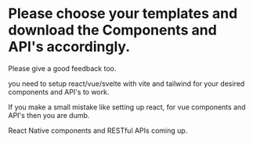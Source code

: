 <h1>Please choose your templates and download the Components and API's accordingly.</h1>

Please give a good feedback too.

you need to setup react/vue/svelte with vite and tailwind for your desired components and API's to work.

If you make a small mistake like setting up react, for vue components and API's then you are dumb.

React Native components and RESTful APIs coming up.
